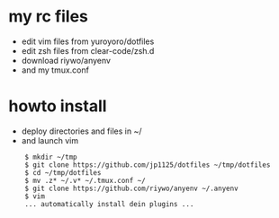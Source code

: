 my rc files
===========

- edit vim files from yuroyoro/dotfiles
- edit zsh files from clear-code/zsh.d
- download riywo/anyenv
- and my tmux.conf

howto install
=============

- deploy directories and files in ~/
- and launch vim

```
	$ mkdir ~/tmp
	$ git clone https://github.com/jp1125/dotfiles ~/tmp/dotfiles
	$ cd ~/tmp/dotfiles
	$ mv .z* ~/.v* ~/.tmux.conf ~/
	$ git clone https://github.com/riywo/anyenv ~/.anyenv
	$ vim
	... automatically install dein plugins ...
```
